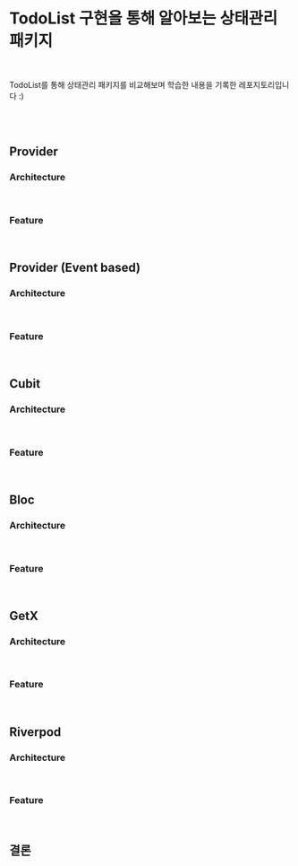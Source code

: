 
# TodoList 구현을 통해 알아보는 상태관리 패키지



<br/>

TodoList를 통해 상태관리 패키지를 비교해보며 학습한 내용을 기록한 레포지토리입니다 :)

<br/>
<br/>

## Provider

### Architecture

<br/>

### Feature

<br/>

## Provider (Event based)

### Architecture


<br/>

### Feature


<br/>


## Cubit

### Architecture


<br/>


### Feature

<br/>

## Bloc

### Architecture


<br/>


### Feature

<br/>



## GetX

### Architecture


<br/>


### Feature

<br/>

## Riverpod

### Architecture

<br/>


### Feature

<br/>



## 결론
